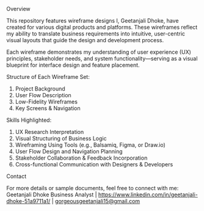 Overview

This repository features wireframe designs I, Geetanjali Dhoke, have created for various digital products and platforms. These wireframes reflect my ability to translate business requirements into intuitive, user-centric visual layouts that guide the design and development process.

Each wireframe demonstrates my understanding of user experience (UX) principles, stakeholder needs, and system functionality—serving as a visual blueprint for interface design and feature placement.

Structure of Each Wireframe Set:
1. Project Background
2. User Flow Description
3. Low-Fidelity Wireframes
4. Key Screens & Navigation

Skills Highlighted:
1. UX Research Interpretation
2. Visual Structuring of Business Logic
3. Wireframing Using Tools (e.g., Balsamiq, Figma, or Draw.io)
4. User Flow Design and Navigation Planning
5. Stakeholder Collaboration & Feedback Incorporation
6. Cross-functional Communication with Designers & Developers


Contact

For more details or sample documents, feel free to connect with me: Geetanjali Dhoke Business Analyst | https://www.linkedin.com/in/geetanjali-dhoke-51a9711a1/ | gorgeousgeetanjali15@gmail.com
